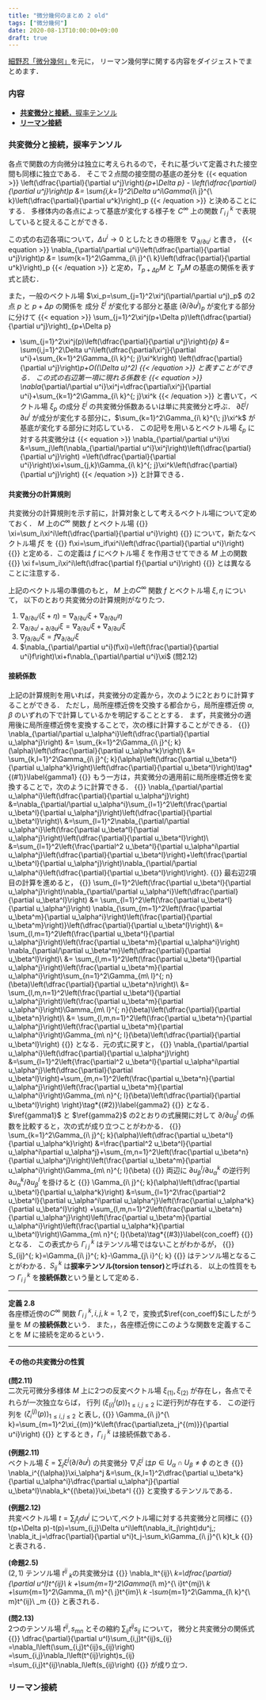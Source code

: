 ```yaml
---
title: "微分幾何のまとめ 2 old"
tags: ["微分幾何"]
date: 2020-08-13T10:00:00+09:00
draft: true
---
```

[細野忍「微分幾何」](http://www.asakura.co.jp/books/isbn/978-4-254-11849-0/)を元に，
リーマン幾何学に関する内容をダイジェストでまとめます．

### 内容
- [**共変微分**と**接続**，捩率テンソル](#001)
- [**リーマン接続**](#002)
<!--
- [平行移動と測地線](#003)
- [双対接続](#004)
- [リーマン計量による曲線の長さの表現](#003)
-->

<a id="markdown-001" name="001"></a>

### 共変微分と接続，捩率テンソル
各点で関数の方向微分は独立に考えられるので，それに基づいて定義された接空間も同様に独立である．
そこで２点間の接空間の基底の差分を
{{< equation >}}
  \left(\dfrac{\partial}{\partial u^j}\right)_{p+\Delta p} - \left(\dfrac{\partial}{\partial u^j}\right)_p
  &= \sum_{i,k=1}^2\Delta u^i\Gamma_{i\ j}^{\ k}\left(\dfrac{\partial}{\partial u^k}\right)_p
{{< /equation >}}
と決めることにする．
多様体内の各点によって基底が変化する様子を $C^\infty$ 上の関数 $\Gamma_{i\ j}^{\ k}$ で表現していると捉えることができる．

この式の右辺各項について，$\Delta u^i\rightarrow0$ としたときの極限を $\nabla_{\partial/\partial u^i}$ と書き，
{{< equation >}}
  \nabla_{\partial/\partial u^i}\left(\dfrac{\partial}{\partial u^j}\right)_p
    &= \sum_{k=1}^2\Gamma_{i\ j}^{\ k}\left(\dfrac{\partial}{\partial u^k}\right)_p
{{< /equation >}}
と定め，$T_{p+\Delta p}M$ と $T_pM$ の基底の関係を表す式と読む．

また，一般のベクトル場 $\xi_p=\sum_{j=1}^2\xi^j(\partial/\partial u^j)_p$ の2点 $p$ と $p+\Delta p$ の関係を
成分 $\xi^j$ が変化する部分と基底 $(\partial/\partial u^j)_p$ が変化する部分に分けて
{{< equation >}}
  \sum_{j=1}^2\xi^j(p+\Delta p)\left(\dfrac{\partial}{\partial u^j}\right)_{p+\Delta p}
  - \sum_{j=1}^2\xi^j(p)\left(\dfrac{\partial}{\partial u^j}\right)_{p}
  &= \sum_{i,j=1}^2\Delta u^i\left(\dfrac{\partial\xi^j}{\partial u^i}+\sum_{k=1}^2\Gamma_{i\ k}^{\; j}\xi^k\right)
  \left(\dfrac{\partial}{\partial u^j}\right)_p+O((\Delta u)^2)
{{< /equation >}}
と表すことができる．
この式の右辺第一項に現れる係数を
{{< equation >}}
  \nabla_{\partial/\partial u^i}\xi^j=\dfrac{\partial\xi^j}{\partial u^i}+\sum_{k=1}^2\Gamma_{i\ k}^{\; j}\xi^k
{{< /equation >}}
と書いて，ベクトル場 $\xi_p$ の成分 $\xi^j$ の共変微分係数あるいは単に共変微分と呼ぶ．
$\partial\xi^j/\partial u^i$ が成分が変化する部分に，$\sum_{k=1}^2\Gamma_{i\ k}^{\; j}\xi^k$ が基底が変化する部分に対応している．
この記号を用いるとベクトル場 $\xi_p$ に対する共変微分は
{{< equation >}}
  \nabla_{\partial/\partial u^i}\xi
  &=\sum_j\left(\nabla_{\partial/\partial u^i}\xi^j\right)\left(\dfrac{\partial}{\partial u^j}\right)
  =\left(\dfrac{\partial}{\partial u^i}\right)\xi+\sum_{j,k}\Gamma_{i\ k}^{\; j}\xi^k\left(\dfrac{\partial}{\partial u^j}\right)
{{< /equation >}}
と計算できる．

#### 共変微分の計算規則
共変微分の計算規則を示す前に，計算対象として考えるベクトル場について定めておく．
$M$ 上の$C^\infty$ 関数 $f$ とベクトル場 
{{<equation>}}
\xi=\sum_i\xi^i\left(\dfrac{\partial}{\partial u^i}\right)
{{</equation>}}
について，新たなベクトル場 $f\xi$ を
{{<equation>}}
f\xi=\sum_if\xi^i\left(\dfrac{\partial}{\partial u^i}\right)
{{</equation>}}
と定める．この定義は $f$ にベクトル場 $\xi$ を作用させてできる $M$ 上の関数　
{{<equation>}}
\xi f=\sum_i\xi^i\left(\dfrac{\partial f}{\partial u^i}\right)
{{</equation>}}
とは異なることに注意する．

上記のベクトル場の準備のもと，
$M$ 上の$C^\infty$ 関数 $f$ とベクトル場 $\xi,\eta$ について，
以下のとおり共変微分の計算規則がなりたつ．
1. $\nabla_{\partial/\partial u^i}(\xi+\eta)=\nabla_{\partial/\partial u^i}\xi+\nabla_{\partial/\partial u^i}\eta$
1. $\nabla_{\partial/\partial u^i+\partial/\partial u^j}\xi=\nabla_{\partial/\partial u^i}\xi+\nabla_{\partial/\partial u^j}\xi$
1. $\nabla_{f\partial/\partial u^i}\xi=f\nabla_{\partial/\partial u^i}\xi$
1. $\nabla_{\partial/\partial u^i}(f\xi)=\left(\frac{\partial}{\partial u^i}f\right)\xi+f\nabla_{\partial/\partial u^i}\xi$ (問2.12)

#### 接続係数
上記の計算規則を用いれば，共変微分の定義から，次のように2とおりに計算することができる．
ただし，局所座標近傍を交換する都合から，局所座標近傍 $\alpha,\beta$ のいずれの下で計算しているかを明記することとする．
まず，共変微分の適用後に局所座標近傍を変換することで，次の様に計算することができる．
{{<equation>}}
\nabla_{\partial/\partial u_\alpha^i}\left(\dfrac{\partial}{\partial u_\alpha^j}\right)
&= \sum_{k=1}^2\Gamma_{i\ j}^{\; k}(\alpha)\left(\dfrac{\partial}{\partial u_\alpha^k}\right)\\
&= \sum_{k,l=1}^2\Gamma_{i\ j}^{\; k}(\alpha)\left(\dfrac{\partial u_\beta^l}{\partial u_\alpha^k}\right)\left(\dfrac{\partial}{\partial u_\beta^l}\right)\tag*{(#1)}\label{gamma1}
{{</equation>}}
もう一方は，共変微分の適用前に局所座標近傍を変換することで，次のように計算できる．
{{<equation>}}
\nabla_{\partial/\partial u_\alpha^i}\left(\dfrac{\partial}{\partial u_\alpha^j}\right)
&=\nabla_{\partial/\partial u_\alpha^i}\sum_{l=1}^2\left(\frac{\partial u_\beta^l}{\partial u_\alpha^j}\right)\left(\dfrac{\partial}{\partial u_\beta^l}\right)\\
&=\sum_{l=1}^2\nabla_{\partial/\partial u_\alpha^i}\left(\frac{\partial u_\beta^l}{\partial u_\alpha^j}\right)\left(\dfrac{\partial}{\partial u_\beta^l}\right)\\
&=\sum_{l=1}^2\left\{\frac{\partial^2 u_\beta^l}{\partial u_\alpha^i\partial u_\alpha^j}\left(\dfrac{\partial}{\partial u_\beta^l}\right)+\left(\frac{\partial u_\beta^l}{\partial u_\alpha^j}\right)\nabla_{\partial/\partial u_\alpha^i}\left(\dfrac{\partial}{\partial u_\beta^l}\right)\right\}.
{{</equation>}}
最右辺2項目の計算を進めると，
{{<equation>}}
\sum_{l=1}^2\left(\frac{\partial u_\beta^l}{\partial u_\alpha^j}\right)\nabla_{\partial/\partial u_\alpha^i}\left(\dfrac{\partial}{\partial u_\beta^l}\right)
&= \sum_{l=1}^2\left(\frac{\partial u_\beta^l}{\partial u_\alpha^j}\right)
\nabla_{\sum_{m=1}^2\left(\frac{\partial u_\beta^m}{\partial u_\alpha^i}\right)\left(\frac{\partial}{\partial u_\beta^m}\right)}\left(\dfrac{\partial}{\partial u_\beta^l}\right)\\
&= \sum_{l,m=1}^2\left(\frac{\partial u_\beta^l}{\partial u_\alpha^j}\right)\left(\frac{\partial u_\beta^m}{\partial u_\alpha^i}\right)
\nabla_{\partial/\partial u_\beta^m}\left(\dfrac{\partial}{\partial u_\beta^l}\right)\\
&= \sum_{l,m=1}^2\left(\frac{\partial u_\beta^l}{\partial u_\alpha^j}\right)\left(\frac{\partial u_\beta^m}{\partial u_\alpha^i}\right)\sum_{n=1}^2\Gamma_{m\ l}^{\; n}(\beta)\left(\dfrac{\partial}{\partial u_\beta^n}\right)\\
&= \sum_{l,m,n=1}^2\left(\frac{\partial u_\beta^l}{\partial u_\alpha^j}\right)\left(\frac{\partial u_\beta^m}{\partial u_\alpha^i}\right)\Gamma_{m\ l}^{\; n}(\beta)\left(\dfrac{\partial}{\partial u_\beta^n}\right)\\
&= \sum_{l,m,n=1}^2\left(\frac{\partial u_\beta^n}{\partial u_\alpha^j}\right)\left(\frac{\partial u_\beta^m}{\partial u_\alpha^i}\right)\Gamma_{m\ n}^{\; l}(\beta)\left(\dfrac{\partial}{\partial u_\beta^l}\right)
{{</equation>}}
となる．元の式に戻すと，
{{<equation>}}
\nabla_{\partial/\partial u_\alpha^i}\left(\dfrac{\partial}{\partial u_\alpha^j}\right)
&=\sum_{l=1}^2\left\{\frac{\partial^2 u_\beta^l}{\partial u_\alpha^i\partial u_\alpha^j}\left(\dfrac{\partial}{\partial u_\beta^l}\right)+\sum_{m,n=1}^2\left(\frac{\partial u_\beta^n}{\partial u_\alpha^j}\right)\left(\frac{\partial u_\beta^m}{\partial u_\alpha^i}\right)\Gamma_{m\ n}^{\; l}(\beta)\left(\dfrac{\partial}{\partial u_\beta^l}\right)
\right\}\tag*{(#2)}\label{gamma2}
{{</equation>}}
となる．$\ref{gamma1}$ と $\ref{gamma2}$ の2とおりの式展開に対して $\partial/\partial u_\beta^l$ の係数を比較すると，次の式が成り立つことがわかる．
{{<equation>}}
\sum_{k=1}^2\Gamma_{i\ j}^{\; k}(\alpha)\left(\dfrac{\partial u_\beta^l}{\partial u_\alpha^k}\right)
&=\frac{\partial^2 u_\beta^l}{\partial u_\alpha^i\partial u_\alpha^j}+\sum_{m,n=1}^2\left(\frac{\partial u_\beta^n}{\partial u_\alpha^j}\right)\left(\frac{\partial u_\beta^m}{\partial u_\alpha^i}\right)\Gamma_{m\ n}^{\; l}(\beta)
{{</equation>}}
両辺に $\partial u_\beta^l/\partial u_\alpha^k$ の逆行列 $\partial u_\alpha^k / \partial u_\beta^l$ を掛けると
{{<equation>}}
\Gamma_{i\ j}^{\; k}(\alpha)\left(\dfrac{\partial u_\beta^l}{\partial u_\alpha^k}\right)
&=\sum_{l=1}^2\frac{\partial^2 u_\beta^l}{\partial u_\alpha^i\partial u_\alpha^j}\left(\frac{\partial u_\alpha^k}{\partial u_\beta^l}\right)
+\sum_{l,m,n=1}^2\left(\frac{\partial u_\beta^n}{\partial u_\alpha^j}\right)\left(\frac{\partial u_\beta^m}{\partial u_\alpha^i}\right)\left(\frac{\partial u_\alpha^k}{\partial u_\beta^l}\right)\Gamma_{m\ n}^{\; l}(\beta)\tag*{(#3)}\label{con_coeff}
{{</equation>}}
となる．
この表式から $\Gamma_{i\ j}^{\; k}$ はテンソル場ではないことがわかるが，
{{<equation>}}
S_{ij}^{\; k}=\Gamma_{i\ j}^{\; k}-\Gamma_{j\ i}^{\; k}
{{</equation>}}
はテンソル場となることがわかる．$S_{ij}^{\; k}$ は$\textbf{捩率テンソル(torsion tensor)}$と呼ばれる．
以上の性質をもつ $\Gamma_{i\ j}^{\; k}$ を$\textbf{接続係数}$という量として定める．

----
**定義 2.8**\
各座標近傍の$C^\infty$ 関数 $\Gamma_{i\ j}^{\ k},i,j,k=1,2$ で，変換式$\ref{con_coeff}$にしたがう量を $M$ の$\textbf{接続係数}$という．
また，，各座標近傍にこのような関数を定義することを $M$ に接続を定めるという．

----

#### その他の共変微分の性質

**(問2.11)**\
二次元可微分多様体 $M$ 上に2つの反変ベクトル場 $\xi_{(1)},\xi_{(2)}$ が存在し，各点でそれらが一次独立ならば，
行列 $(\xi_{(i)}^j(p))_{1\le i,j\le2}$ に逆行列が存在する．
この逆行列を $(\zeta_{i}^{(j)}(p))_{1\le i,j\le2}$ と表し,
{{<equation>}}
\Gamma_{i\ j}^{\ k}=\sum_{m=1}^2\xi_{(m)}^k\left(\frac{\partial\zeta_j^{(m)}}{\partial u^i}\right)
{{</equation>}}
 とするとき，$\Gamma_{i\ j}^{\ k}$ は接続係数である．

**(例題2.11)**\
ベクトル場 $\xi=\sum_j\xi^j(\partial/\partial u^j)$ の共変微分 $\nabla_i\xi^j$ は$p\in U_\alpha\cap U_\beta\neq\phi$ のとき
{{<equation>}}
\nabla_i^{(\alpha)}\xi_\alpha^j
&=\sum_{k,l=1}^2\dfrac{\partial u_\beta^k}{\partial u_\alpha^i}\dfrac{\partial u_\alpha^j}{\partial u_\beta^l}\nabla_k^{(\beta)}\xi_\beta^l
{{</equation>}}
と変換するテンソルである．

**(例題2.12)**\
共変ベクトル場 $t=\sum_jt_jdu^j$ について,ベクトル場に対する共変微分と同様に
{{<equation>}}
t(p+\Delta p)-t(p)=\sum_{i,j}\Delta u^i\left(\nabla_it_j\right)du^j,\; 
\nabla_it_j=\dfrac{\partial}{\partial u^i}t_j-\sum_k\Gamma_{i\ j}^{\ k}t_k
{{</equation>}}
と表される．

**(命題2.5)**\
$(2,1)$ テンソル場 $t^{ij}\ _k$の共変微分は
{{<equation>}}
\nabla_lt^{ij}\ _k=\dfrac{\partial}{\partial u^l}t^{ij}\ _k
+\sum_{m=1}^2\Gamma_{l\ m}^{\ i}t^{mj}\ _k
+\sum_{m=1}^2\Gamma_{l\ m}^{\ j}t^{im}\ _k
-\sum_{m=1}^2\Gamma_{l\ k}^{\ m}t^{ij}\ _m
{{</equation>}}
と表される．

**(問2.13)**\
2つのテンソル場 $t^{ij},s_{mn}$ とその縮約 $\sum_{ij}t^{ij}s_{ij}$ について，
微分と共変微分の関係式
{{<equation>}}
\dfrac{\partial}{\partial u^l}\sum_{i,j}t^{ij}s_{ij}
=\nabla_l\left(\sum_{i,j}t^{ij}s_{ij}\right)
=\sum_{i,j}\nabla_l\left(t^{ij}\right)s_{ij}
=\sum_{i,j}t^{ij}\nabla_l\left(s_{ij}\right)
{{</equation>}}
が成り立つ．


<a id="markdown-002" name="002"></a>

### リーマン接続


<!--
<a id="markdown-003" name="003"></a>

### 平行移動と測地線
#### リーマン計量による曲線の長さの表現

#### 平行移動

#### 測地線

<a id="markdown-004" name="004"></a>

### 双対接続
<a id="markdown-005" name="005"></a>
-->